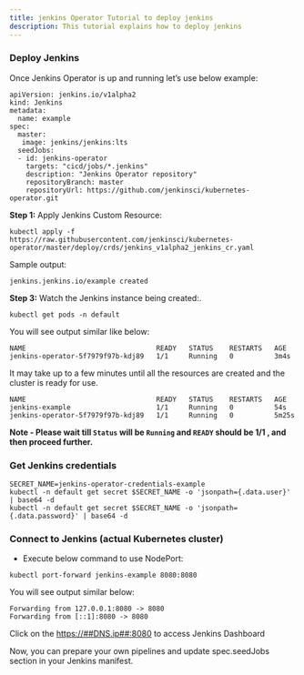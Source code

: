 ```yaml
---
title: jenkins Operator Tutorial to deploy jenkins
description: This tutorial explains how to deploy jenkins
---
```


### Deploy Jenkins

Once Jenkins Operator is up and running let’s use below example:

```
apiVersion: jenkins.io/v1alpha2
kind: Jenkins
metadata:
  name: example
spec:
  master:
   image: jenkins/jenkins:lts
  seedJobs:
  - id: jenkins-operator
    targets: "cicd/jobs/*.jenkins"
    description: "Jenkins Operator repository"
    repositoryBranch: master
    repositoryUrl: https://github.com/jenkinsci/kubernetes-operator.git
```

**Step 1:** Apply Jenkins Custom Resource:

```execute
kubectl apply -f https://raw.githubusercontent.com/jenkinsci/kubernetes-operator/master/deploy/crds/jenkins_v1alpha2_jenkins_cr.yaml
```

Sample output:

```
jenkins.jenkins.io/example created
```

**Step 3:** Watch the Jenkins instance being created:.

```execute
kubectl get pods -n default
```

You will see output similar like below:

```
NAME                                READY   STATUS    RESTARTS   AGE
jenkins-operator-5f7979f97b-kdj89   1/1     Running   0          3m4s
```

It may take up to a few minutes until all the resources are created and the cluster is ready for use.

```
NAME                                READY   STATUS    RESTARTS   AGE
jenkins-example                     1/1     Running   0          54s
jenkins-operator-5f7979f97b-kdj89   1/1     Running   0          5m25s
```

**Note - Please wait till `Status` will be `Running` and `READY` should be 1/1 , and then proceed further.**

### Get Jenkins credentials

```execute
SECRET_NAME=jenkins-operator-credentials-example
kubectl -n default get secret $SECRET_NAME -o 'jsonpath={.data.user}' | base64 -d
kubectl -n default get secret $SECRET_NAME -o 'jsonpath={.data.password}' | base64 -d
```

### Connect to Jenkins (actual Kubernetes cluster)

* Execute below command to use NodePort:

```execute
kubectl port-forward jenkins-example 8080:8080
```

You will see output similar below:

```
Forwarding from 127.0.0.1:8080 -> 8080
Forwarding from [::1]:8080 -> 8080
```

Click on the <a href="https://##DNS.ip##:8080" target="_blank">https://##DNS.ip##:8080</a> to access Jenkins Dashboard

Now, you can prepare your own pipelines and update spec.seedJobs section in your Jenkins manifest.